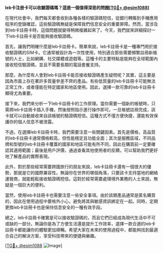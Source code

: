 **leb卡注册卡可以收驗證碼嗎？這是一個值得深思的問題[[TG💪+ @esim1088](https://t.me/s/esim1088)]**

在現代社會中，我們每天都會收到各種各樣的驗證碼短信，從銀行轉賬到手機應用程序的登錄確認，這些驗證碼無疑是保障我們信息安全的重要屏障。然而，當涉及到leb卡註冊卡時，這個問題就變得稍微複雜起來了。今天，我們就來詳細探討一下leb卡註冊卡是否能夠接收驗證碼。

首先，讓我們明確什麼是leb卡註冊卡。簡單來說，leb卡註冊卡是一種專門用於接收驗證碼的SIM卡。它通常被設計為一次性使用，特別適合那些需要頻繁註冊新帳號的人士，比如網購、社交媒體或遊戲等。這種卡的主要特點是能夠在全球範圍內接收短信驗證碼，並且不需要長期的電話套餐支持。

那麼，為什麼有人會對leb卡註冊卡能否接收驗證碼產生疑問呢？其實，這主要是因為市面上存在著許多質量參差不齊的產品。有些低質量的leb卡註冊卡可能無法正常工作，或者僅能在特定國家和地區使用。因此，選擇一款可靠的leb卡註冊卡顯得尤為重要。

接下來，我們來分析一下leb卡註冊卡的工作原理。當你需要一個新的帳號時，只需將leb卡註冊卡插入手機，然後按照指示進行操作即可。一旦帳號註冊完成，該卡就可以自動接收來自該帳號的驗證碼短信。這種方式不僅方便快捷，還能有效保護你的個人信息不被泄露。

不過，在選擇leb卡註冊卡時，我們需要注意一些關鍵因素。首先是價格，高品質的leb卡註冊卡通常價格較高，但性能穩定且功能全面；其次是服務區域，不同品牌和型號的leb卡註冊卡覆蓋的國家和地區可能有所不同，因此在購買前一定要確認其適用範圍；最後是用戶評價，通過查看其他使用者的反饋，可以幫助我們更好地了解產品的實際表現。

此外，對於那些經常需要跨國旅行的朋友來說，leb卡註冊卡還有一個很大的優勢，那就是它的國際兼容性。無論你在世界的哪個角落，只要該卡支持當地的網絡運營商，就能輕鬆接收驗證碼短信。這對於經常需要處理境外業務的人士來說，無疑是一個巨大的便利。

當然，使用leb卡註冊卡也需要注意一些安全事項。由於該類產品通常是匿名購買的，因此在使用過程中要格外小心，避免將其與敏感資訊綁定在一起。同時，定期更換leb卡註冊卡也是保持信息安全的一種有效手段。

總之，leb卡註冊卡確實是可以接收驗證碼的，而且它們已經成為現代生活中不可或缺的一部分。無論你是為了方便生活還是提升工作效率，選擇一款合適的leb卡註冊卡都能讓你的體驗更加順暢。希望大家在未來的使用過程中，都能夠找到最適合自己的解決方案，享受科技帶來的便捷與樂趣。

[[TG💪+ @esim1088](https://t.me/s/esim1088) ![Image](https://i.postimg.cc/4NQfJmqS/Snipaste-2025-05-13-00-14-12.png)]